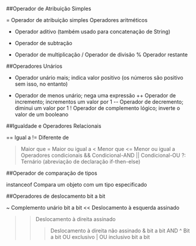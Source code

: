##Operador de Atribuição Simples

= Operador de atribuição simples
Operadores aritméticos
+ Operador aditivo (também usado para concatenação de String)
- Operador de subtração
* Operador de multiplicação
/ Operador de divisão
% Operador restante

##Operadores Unários

+ Operador unário mais; indica valor positivo (os números são positivo sem isso, no entanto)
- Operador de menos unário; nega uma expressão
++ Operador de incremento; incrementos um valor por 1
-- Operador de decremento; diminui um valor por 1
! Operador de complemento lógico; inverte o valor de um booleano
        
##Igualdade e Operadores Relacionais
   
== Igual a
!= Diferente de
> Maior que
>= Maior ou igual a
< Menor que
<= Menor ou igual a
Operadores condicionais
&& Condicional-AND
|| Condicional-OU
?: Ternário (abreviação de declaração if-then-else)

##Operador de comparação de tipos

instanceof Compara um objeto com um tipo especificado

##Operadores de deslocamento bit a bit

~ Complemento unário bit a bit
<< Deslocamento à esquerda assinado
>> Deslocamento à direita assinado
>>> Deslocamento à direita não assinado
& bit a bit AND
^ Bit a bit OU exclusivo
| OU inclusivo bit a bit
